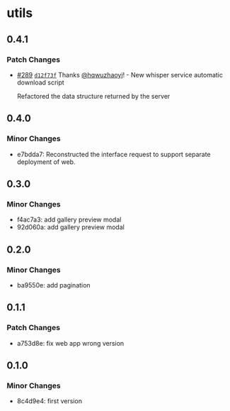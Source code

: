 # utils

## 0.4.1

### Patch Changes

- [#289](https://github.com/hqwuzhaoyi/gpt-subtitle/pull/289) [`d12f73f`](https://github.com/hqwuzhaoyi/gpt-subtitle/commit/d12f73f97e2115a7c636a40f997efe1e3f617383) Thanks [@hqwuzhaoyi](https://github.com/hqwuzhaoyi)! - New whisper service automatic download script

  Refactored the data structure returned by the server

## 0.4.0

### Minor Changes

- e7bdda7: Reconstructed the interface request to support separate deployment of web.

## 0.3.0

### Minor Changes

- f4ac7a3: add gallery preview modal
- 92d060a: add gallery preview modal

## 0.2.0

### Minor Changes

- ba9550e: add pagination

## 0.1.1

### Patch Changes

- a753d8e: fix web app wrong version

## 0.1.0

### Minor Changes

- 8c4d9e4: first version
